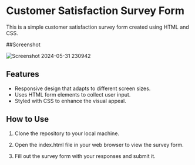 # Customer Satisfaction Survey Form

This is a simple customer satisfaction survey form created using HTML and CSS.

##Screenshot

![Screenshot 2024-05-31 230942](https://github.com/Kundan696922/Customer_satisfaction_survey_form/assets/159406079/e8c221e0-be4c-4fad-9a0a-b1927a653ed4)


## Features

- Responsive design that adapts to different screen sizes.
- Uses HTML form elements to collect user input.
- Styled with CSS to enhance the visual appeal.

## How to Use

 1. Clone the repository to your local machine.

 2. Open the index.html file in your web browser to view the survey form.

 3. Fill out the survey form with your responses and submit it.
